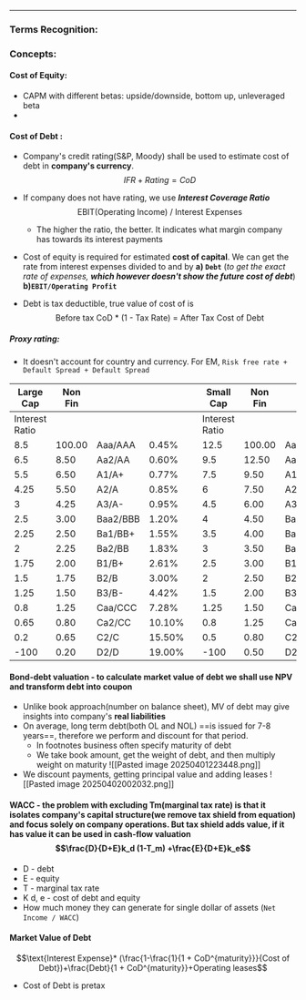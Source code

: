***
### Terms Recognition:

### Concepts:

#### 
#### Cost of Equity: 
- CAPM with different betas: upside/downside, bottom up, unleveraged beta
- 
#### Cost of Debt :
- Company's credit rating(S&P, Moody) shall be used to estimate cost of debt in **company's currency**. $$IFR + Rating = CoD$$
- If company does not have rating, we use ***Interest Coverage Ratio***$$\text{EBIT(Operating Income) / Interest Expenses} $$
	- The higher the ratio, the better. It indicates what margin company has towards its interest payments 

- Cost of equity is required for estimated **cost of capital**. We can get the rate from interest expenses divided to and by **a) `Debt`** (*to get the exact rate of expenses, **which however doesn't show the future cost of debt***) **b)`EBIT/Operating Profit`**

- Debt is tax deductible, true value of cost of is $$\text{Before tax CoD * (1 - Tax Rate) = After Tax Cost of Debt}$$

##### Proxy rating:
- It doesn't account for country and currency. For EM, `Risk free rate + Default Spread + Default Spread` 

| Large Cap      | Non Fin |          |        |     | Small Cap      | Non Fin |          |        |
| -------------- | ------- | -------- | ------ | --- | -------------- | ------- | -------- | ------ |
| Interest Ratio |         |          |        |     | Interest Ratio |         |          |        |
| 8.5            | 100.00  | Aaa/AAA  | 0.45%  |     | 12.5           | 100.00  | Aaa/AAA  | 0.45%  |
| 6.5            | 8.50    | Aa2/AA   | 0.60%  |     | 9.5            | 12.50   | Aa2/AA   | 0.60%  |
| 5.5            | 6.50    | A1/A+    | 0.77%  |     | 7.5            | 9.50    | A1/A+    | 0.77%  |
| 4.25           | 5.50    | A2/A     | 0.85%  |     | 6              | 7.50    | A2/A     | 0.85%  |
| 3              | 4.25    | A3/A-    | 0.95%  |     | 4.5            | 6.00    | A3/A-    | 0.95%  |
| 2.5            | 3.00    | Baa2/BBB | 1.20%  |     | 4              | 4.50    | Baa2/BBB | 1.20%  |
| 2.25           | 2.50    | Ba1/BB+  | 1.55%  |     | 3.5            | 4.00    | Ba1/BB+  | 1.55%  |
| 2              | 2.25    | Ba2/BB   | 1.83%  |     | 3              | 3.50    | Ba2/BB   | 1.83%  |
| 1.75           | 2.00    | B1/B+    | 2.61%  |     | 2.5            | 3.00    | B1/B+    | 2.61%  |
| 1.5            | 1.75    | B2/B     | 3.00%  |     | 2              | 2.50    | B2/B     | 3.00%  |
| 1.25           | 1.50    | B3/B-    | 4.42%  |     | 1.5            | 2.00    | B3/B-    | 4.42%  |
| 0.8            | 1.25    | Caa/CCC  | 7.28%  |     | 1.25           | 1.50    | Caa/CCC  | 7.28%  |
| 0.65           | 0.80    | Ca2/CC   | 10.10% |     | 0.8            | 1.25    | Ca2/CC   | 10.10% |
| 0.2            | 0.65    | C2/C     | 15.50% |     | 0.5            | 0.80    | C2/C     | 15.50% |
| -100           | 0.20    | D2/D     | 19.00% |     | -100           | 0.50    | D2/D     | 19.00% |

#### Bond-debt valuation - to calculate market value of debt we shall use NPV and transform debt into coupon 
- Unlike book approach(number on balance sheet), MV of debt may give insights into company's **real liabilities**
- On average, long term debt(both OL and NOL) ==is issued for 7-8 years==, therefore we perform and discount for that period. 
	- In footnotes business often specify maturity of debt
	- We take book amount, get the weight of debt, and then multiply weight on maturity 
![[Pasted image 20250401223448.png]]
- We discount payments, getting principal value and adding leases 
![[Pasted image 20250402002032.png]]




#### WACC  - the problem with excluding Tm(marginal tax rate) is that it isolates company's capital structure(we remove tax shield from equation) and focus solely on company operations. But tax shield adds value, if it has value it can be used in cash-flow valuation   $$\frac{D}{D+E}k_d (1-T_m) +\frac{E}{D+E}k_e$$
- D - debt 
- E - equity 
- T - marginal tax rate
- K d, e - cost of debt and equity
- How much money they can generate for single dollar of assets (`Net Income / WACC`)

#### Market Value of Debt 
$$\text{Interest Expense}* (\frac{1-\frac{1}{1 + CoD^{maturity}}}{Cost of Debt})+\frac{Debt}{1 + CoD^{maturity}}+Operating leases$$
- Cost of Debt is pretax 